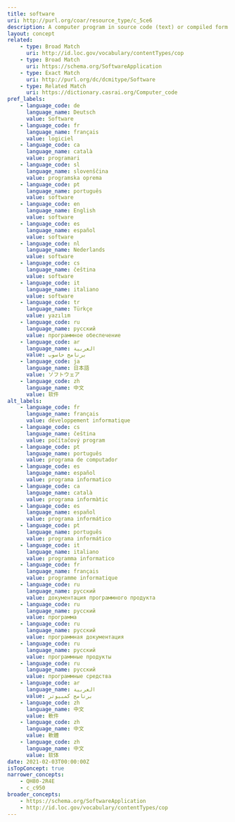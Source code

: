 ```yaml
---
title: software
uri: http://purl.org/coar/resource_type/c_5ce6
description: A computer program in source code (text) or compiled form.
layout: concept
related:
    - type: Broad Match
      uri: http://id.loc.gov/vocabulary/contentTypes/cop
    - type: Broad Match
      uri: https://schema.org/SoftwareApplication
    - type: Exact Match
      uri: http://purl.org/dc/dcmitype/Software
    - type: Related Match
      uri: https://dictionary.casrai.org/Computer_code
pref_labels:
    - language_code: de
      language_name: Deutsch
      value: Software
    - language_code: fr
      language_name: français
      value: logiciel
    - language_code: ca
      language_name: català
      value: programari
    - language_code: sl
      language_name: slovenščina
      value: programska oprema
    - language_code: pt
      language_name: português
      value: software
    - language_code: en
      language_name: English
      value: software
    - language_code: es
      language_name: español
      value: software
    - language_code: nl
      language_name: Nederlands
      value: software
    - language_code: cs
      language_name: čeština
      value: software
    - language_code: it
      language_name: italiano
      value: software
    - language_code: tr
      language_name: Türkçe
      value: yazılım
    - language_code: ru
      language_name: русский
      value: программное обеспечение
    - language_code: ar
      language_name: العربية
      value: برنامج حاسوب
    - language_code: ja
      language_name: 日本語
      value: ソフトウェア
    - language_code: zh
      language_name: 中文
      value: 软件
alt_labels:
    - language_code: fr
      language_name: français
      value: développement informatique
    - language_code: cs
      language_name: čeština
      value: počítačový program
    - language_code: pt
      language_name: português
      value: programa de computador
    - language_code: es
      language_name: español
      value: programa informatico
    - language_code: ca
      language_name: català
      value: programa informàtic
    - language_code: es
      language_name: español
      value: programa informático
    - language_code: pt
      language_name: português
      value: programa informático
    - language_code: it
      language_name: italiano
      value: programma informatico
    - language_code: fr
      language_name: français
      value: programme informatique
    - language_code: ru
      language_name: русский
      value: документация программного продукта
    - language_code: ru
      language_name: русский
      value: программа
    - language_code: ru
      language_name: русский
      value: программная документация
    - language_code: ru
      language_name: русский
      value: программные продукты
    - language_code: ru
      language_name: русский
      value: программные средства
    - language_code: ar
      language_name: العربية
      value: برنامج كمبيوتر
    - language_code: zh
      language_name: 中文
      value: 軟件
    - language_code: zh
      language_name: 中文
      value: 軟體
    - language_code: zh
      language_name: 中文
      value: 软体
date: 2021-02-03T00:00:00Z
isTopConcept: true
narrower_concepts:
    - QH80-2R4E
    - c_c950
broader_concepts:
    - https://schema.org/SoftwareApplication
    - http://id.loc.gov/vocabulary/contentTypes/cop
---
```


